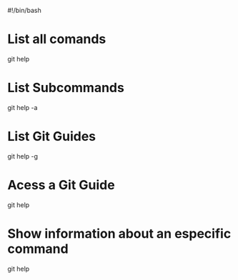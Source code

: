 #!/bin/bash

# List all comands
git help

# List Subcommands
git help -a

# List Git Guides
git help -g

# Acess a Git Guide 
git help <Guide name>

# Show information about an especific command 
git help <command name>